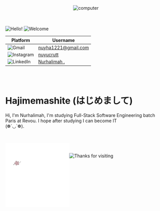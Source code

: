 <div align="center" >
  <img alt="computer" width="1000px" src="Untitled design.gif">
</div> <br><br>

![Hello!](https://readme-typing-svg.demolab.com?font=Fira+Code&size=50&pause=500&color=8D750&vCenter=true&random=false&width=700&height=80&lines=Hello+I'm+Nuy!)
![Welcome](https://readme-typing-svg.demolab.com?font=Fira+Code&size=80&pause=500&color=820790&vCenter=true&random=false&width=350&height=80&lines=Welcome)




|Platform                                                                     | Username                                                |
-------------------------------------------------------------------- | ------------------------------------------------------- |
| ![Gmail](https://img.shields.io/badge/Gmail-D14836?logo=gmail&logoColor=white) | [nuyha1221@gmail.com](mailto:nuyha1221@gmail.com) |
| ![Instagram](https://img.shields.io/badge/Instagram-E4405F?logo=instagram&logoColor=white) | [nuyucrutt](https://www.instagram.com/nuyucrutt/)      |
| ![LinkedIn](https://img.shields.io/badge/LinkedIn-0077B5?logo=linkedin&logoColor=white)  | [Nurhalimah .](https://www.linkedin.com/in/nurhalimah-9304521b0/)        |



<br><br>
<h1 align="left">Hajimemashite (はじめまして)</h1>

Hi, I'm Nurhalimah, I'm studying Full-Stack Software Engineering batch Paris at Revou. I hope after studying I can become IT <br> (❁´◡`❁).

<br>
   


<img alt="Logo" width="200px" align="left" src="NH-unscreen.gif" ><br>

<img height="90px" color="" alt="Thanks for visiting" width="800px" src="https://raw.githubusercontent.com/BrunnerLivio/brunnerlivio/master/images/marquee.svg" />
<br />
